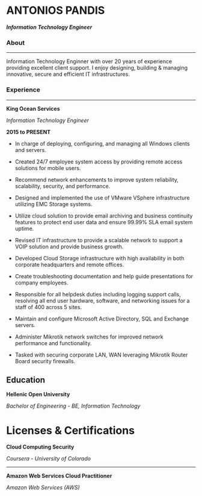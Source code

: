 # ANTONIOS PANDIS 
***Information Technology Engineer***

### About

------

Information Technology Enginner with over 20 years of experience providing excellent client support.
I enjoy designing, building & managing innovative, secure and efficient IT infrastructures.


### Experience

------

**King Ocean Services**

*Information Technology Engineer*

__2015 to PRESENT__


- In charge of deploying, configuring, and managing all Windows clients and servers.

- Created 24/7 employee system access by providing remote access solutions for mobile users.

- Recommend network enhancements to improve system reliability, scalability, security, and performance.

- Designed and implemented the use of VMware VSphere infrastructure utilizing EMC Storage systems.

- Utilize cloud solution to provide email archiving and business continuity features to protect end user data and ensure 99.99% SLA email system uptime.

- Revised IT infrastructure to provide a scalable network to support a VOIP solution and provide business growth.

- Developed Cloud Storage infrastructure with high availability in both corporate headquarters and remote offices.

- Create troubleshooting documentation and help guide presentations for company employees.
 
- Responsible for all helpdesk duties including logging support calls, resolving all end user hardware, software, and networking issues for a staff of 400 across 5 sites.

- Maintain and configure Microsoft Active Directory, SQL and Exchange servers.

- Administer Mikrotik network switches for improved network performance and functionality.

- Tasked with securing corporate LAN, WAN leveraging Mikrotik Router Board security firewalls.


Education
---------

**Hellenic Open University**

*Bachelor of Engineering - BE, Information Technology*


Licenses & Certifications
=========================

**Cloud Computing Security**

*Coursera - University of Colorado*

------

**Amazon Web Services Cloud Practitioner**

*Amazon Web Services (AWS)*
